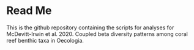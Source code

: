 # Read Me

This is the github repository containing the scripts for analyses for McDevitt-Irwin et al. 2020. Coupled beta diversity patterns among coral reef benthic taxa in Oecologia. 
